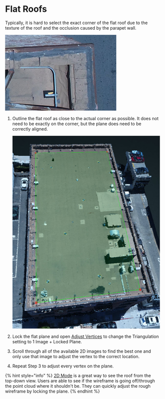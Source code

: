 # Flat Roofs

Typically, it is hard to select the exact corner of the flat roof due to the texture of the roof and the occlusion caused by the parapet wall.

![](../.gitbook/assets/flat-roof-corner.jpg)

1. Outline the flat roof as close to the actual corner as possible. It does not need to be exactly on the corner, but the plane does need to be correctly aligned.

   ![](../.gitbook/assets/flat-roof.jpg)

2. Lock the flat plane and open [Adjust Vertices](../tools/adjust-vertices/) to change the Triangulation setting to 1 Image + Locked Plane.
3. Scroll through all of the available 2D images to find the best one and only use that image to adjust the vertex to the correct location.
4. Repeat Step 3 to adjust every vertex on the plane.

{% hint style="info" %}
[2D Mode](../preset-and-projection-view.md) is a great way to see the roof from the top-down view. Users are able to see if the wireframe is going off/through the point cloud where it shouldn't be. They can quickly adjust the rough wireframe by locking the plane.
{% endhint %}

